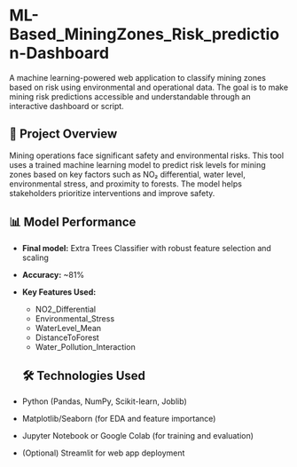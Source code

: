 # ML-Based_MiningZones_Risk_prediction-Dashboard

A machine learning-powered web application to classify mining zones based on risk using environmental and operational data. The goal is to make mining risk predictions accessible and understandable through an interactive dashboard or script.

## 🚀 Project Overview

Mining operations face significant safety and environmental risks. This tool uses a trained machine learning model to predict risk levels for mining zones based on key factors such as NO₂ differential, water level, environmental stress, and proximity to forests. The model helps stakeholders prioritize interventions and improve safety.

## 📊 Model Performance

- **Final model:** Extra Trees Classifier with robust feature selection and scaling
- **Accuracy:** ~81%
- **Key Features Used:**
  - NO2_Differential
  - Environmental_Stress
  - WaterLevel_Mean
  - DistanceToForest
  - Water_Pollution_Interaction

  ## 🛠️ Technologies Used

- Python (Pandas, NumPy, Scikit-learn, Joblib)
- Matplotlib/Seaborn (for EDA and feature importance)
- Jupyter Notebook or Google Colab (for training and evaluation)
- (Optional) Streamlit for web app deployment

